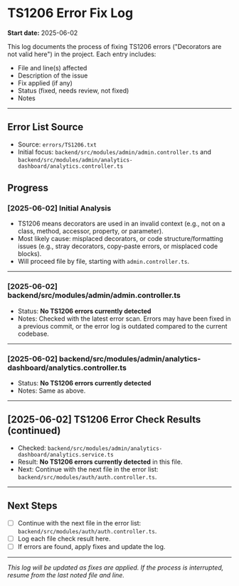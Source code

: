 # TS1206 Error Fix Log

**Start date:** 2025-06-02

This log documents the process of fixing TS1206 errors ("Decorators are not valid here") in the project. Each entry includes:

- File and line(s) affected
- Description of the issue
- Fix applied (if any)
- Status (fixed, needs review, not fixed)
- Notes

---

## Error List Source

- Source: `errors/TS1206.txt`
- Initial focus: `backend/src/modules/admin/admin.controller.ts` and `backend/src/modules/admin/analytics-dashboard/analytics.controller.ts`

## Progress

### [2025-06-02] Initial Analysis

- TS1206 means decorators are used in an invalid context (e.g., not on a class, method, accessor, property, or parameter).
- Most likely cause: misplaced decorators, or code structure/formatting issues (e.g., stray decorators, copy-paste errors, or misplaced code blocks).
- Will proceed file by file, starting with `admin.controller.ts`.

---

### [2025-06-02] backend/src/modules/admin/admin.controller.ts

- Status: **No TS1206 errors currently detected**
- Notes: Checked with the latest error scan. Errors may have been fixed in a previous commit, or the error log is outdated compared to the current codebase.

---

### [2025-06-02] backend/src/modules/admin/analytics-dashboard/analytics.controller.ts

- Status: **No TS1206 errors currently detected**
- Notes: Same as above.

---

## [2025-06-02] TS1206 Error Check Results (continued)

- Checked: `backend/src/modules/admin/analytics-dashboard/analytics.service.ts`
- Result: **No TS1206 errors currently detected** in this file.
- Next: Continue with the next file in the error list: `backend/src/modules/auth/auth.controller.ts`.

---

## Next Steps

- [ ] Continue with the next file in the error list: `backend/src/modules/auth/auth.controller.ts`.
- [ ] Log each file check result here.
- [ ] If errors are found, apply fixes and update the log.

---

_This log will be updated as fixes are applied. If the process is interrupted, resume from the last noted file and line._
